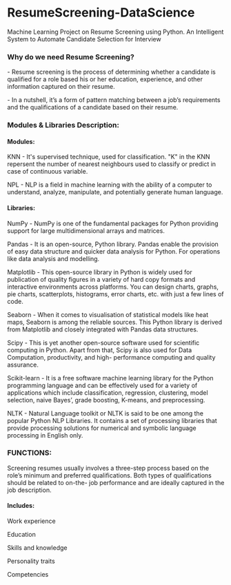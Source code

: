 # ResumeScreening-DataScience
Machine Learning Project on Resume Screening using Python. An Intelligent System to Automate Candidate Selection for Interview



### Why do we need Resume Screening?
\- Resume screening is the process of determining whether a candidate is qualified for a role based his or her education, experience, and other information captured on their resume.

\- In a nutshell, it’s a form of pattern matching between a job’s requirements and the qualifications of a candidate based on their resume.


### Modules & Libraries Description:

#### Modules:

   KNN \- It's supervised technique, used for classification. "K" in the KNN repersent the number of nearest neighbours used to classify or predict in case of continuous variable.
    
   NPL \- NLP is a field in machine learning with the ability of a computer to understand, analyze, manipulate, and potentially generate human language.
   

#### Libraries:
       
   NumPy \- NumPy is one of the fundamental packages for Python providing support for large multidimensional arrays and matrices.
   
   Pandas \- It is an open-source, Python library. Pandas enable the provision of easy data structure and quicker data analysis for Python. For operations like data analysis and modelling.
   
   Matplotlib \- This open-source library in Python is widely used for publication of quality figures in a variety of hard copy formats and interactive environments across platforms. You can design charts, graphs, pie charts, scatterplots, histograms, error charts, etc. with just a few lines of code.  
   
   Seaborn \- When it comes to visualisation of statistical models like heat maps, Seaborn is among the reliable sources. This Python library is derived from Matplotlib and closely integrated with Pandas data structures.
   
   Scipy \- This is yet another open-source software used for scientific computing in Python. Apart from that, Scipy is also used for Data Computation, productivity, and high- performance computing and quality assurance.
   
   Scikit-learn \- It is a free software machine learning library for the Python programming language and can be effectively used for a variety of applications which include classification, regression, clustering, model selection, naive Bayes’, grade boosting, K-means, and preprocessing.
   
   NLTK \- Natural Language toolkit or NLTK is said to be one among the popular Python NLP Libraries. It contains a set of processing libraries that provide processing solutions for numerical and symbolic language processing in English only.
   
   
  ### FUNCTIONS:
  
  Screening resumes usually involves a three-step process based on the role’s minimum and preferred qualifications. Both types of qualifications should be related to on-the- job performance and are ideally captured in the job description.
 
 #### Includes:

Work experience

Education

Skills and knowledge

Personality traits

Competencies
